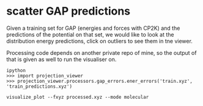 # scatter GAP predictions 

Given a training set for GAP (energies and forces with CP2K) and the predictions of the potential on that set, we would like to look at the distribution energy predictions, click on outliers to see them in tne viewer.

Processing code depends on another private repo of mine, so the output of that is given as well to run the visualiser on. 

```
ipython
>>> import projection_viewer
>>> projection_viewer.processors.gap_errors.ener_errors('train.xyz', 'train_predictions.xyz') 

visualize_plot --fxyz processed.xyz --mode molecular
```